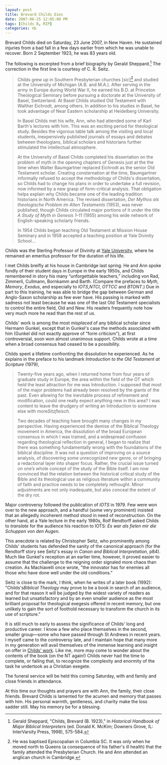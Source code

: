 ```yaml
---
layout: post
title: Brevard Childs Dies    
date: 2007-06-25 12:05:00 PM    
tags: [Childs B, RIP]
categories: nb
---
```


Brevard Childs died on Saturday, 23 June 2007, in New Haven. He
sustained injuries from a bad fall in a few days earlier from which he
was unable to recover. Born 2 September 1923, he was 83 years old.

The following is excerpted from a brief biography by Gerald  Sheppard.[^article] 
The correction in the first line is courtesy of C. R. Seitz.

[^article]: Gerald Sheppard, "Childs, Brevard (B. 1923)," in *Historical Handbook of Major Biblical Interpreters* (ed. Donald K. McKim; Downers Grove, IL: InterVarsity Press, 1998), 575-584.

> Childs grew up in Southern Presbyterian churches \[*sic*\][^sic] and
> studied at the University of Michigan (A.B. and M.A.).
> After serving in the army in Europe during World War II, he earned his
> B.D. at Princeton Theological Seminary before pursuing a doctorate at
> the University of Basel, Switzerland. At Basel Childs studied Old
> Testament with Walther Eichrodt, among others. In addition to his
> studies in Basel, he took advantage of Near Eastern scholarship at
> Heidelberg University.
> 
> In Basel Childs met his wife, Ann, who had attended some of Karl
> Barth's lectures with him. This was an exciting period for theological
> study. Besides the vigorous table talk among the visiting and local
> students, inexpensively published journals of essays and debates
> between theologians, biblical scholars and historians further
> stimulated the intellectual atmosphere.
> 
> At the University of Basel Childs completed his dissertation on the
> problem of myth in the opening chapters of Genesis just at the the
> time when Walter Baumgartner replaced Eichrodt as the senior Old
> Testament scholar. Creating consternation at the time, Baumgartner
> informally refused to accept the methodology of Childs's dissertation,
> so Childs had to change his plans in order to undertake a full
> revision, now informed by a new grasp of form-critical analysis. That
> obligation helps explain why Childs became one of the leading
> tradition historians in North America. The revised dissertation, *Der
> Mythos als theologische Problem im Alten Testaments* (1953), was never
> published, though Childs circulated major portions of it under the
> title *A Study of Myth in Genesis 1–11* (1955) among his wide network
> of English-speaking scholarly friends.
> 
> In 1954 Childs began teaching Old Testament at Mission House Seminary
> and in 1958 accepted a teaching position at Yale Divinity School...

[^sic]: He was baptised Episcopalian in Columbia SC. It was only when he moved north to Queens (a consequence of his father's ill health) that the family attended the Presbyterian Church. He and Ann attended an anglican church in Cambridge.

Childs was the Sterling Professor of Divinity at [Yale
University](http://www.yale.edu/religiousstudies/facultypages/childs.html),
where he remained an emeritus professor for the duration of his life.

I met Childs breifly at his house in Cambridge last spring. He and Ann
spoke fondly of their student days in Europe in the early 1950s, and
Childs remembered in story his many “unforgettable teachers,” including
von Rad, Zimmerli, Cullmann, Bornkamm and Barth. (Compare the prefaces
to *Myth*, *Memory*, *Exodus*, and especially to *IOTS*,*NTCI*, *OTTCC*
and *BTONT*.) Due in part to this training, he was able to bridge the
gap between German and Anglo-Saxon scholarship as few ever have. His
passing is marked with sadness not least because he was one of the last
Old Testament specialists to control the entire field, Old and New. His
readers frequently note how very much more he read than the rest of us.

Childs' work is among the most *misplaced* of any biblical scholar since
Hermann Gunkel, except that in Gunkel's case the methods associated with
him (Gunkel did not exactly approve of "form criticism"), at first
controversial, soon won almost unanimous support. Childs wrote at a time
when a broad consensus had ceased to be a possibility.

Childs spent a lifetime confronting the dissolution he experienced. As
he explains in the preface to his landmark *Introduction to the Old
Testament at Scripture* (1979),

> Twenty-five years ago, when I returned home from four years of
> graduate study in Europe, the area within the field of the OT which
> held the least attraction for me was Introduction. I supposed that
> most of the major problems had already been resolved by the giants of
> the past. Even allowing for the inevitable process of refinement and
> modification, could one really expect anything new in this area? I was
> content to leave the drudgery of writing an Introduction to someone
> else with more*Sitzfleisch*.
> 
> Two decades of teaching have brought many changes in my perspective.
> Having experienced the demise of the Biblical Theology movement in
> America, the dissolution of the broad European consensus in which I
> was trained, and a widespread confusion regarding theological
> reflection in general, I began to realize that there was something
> fundamentally wrong with the foundations of the biblical discipline.
> It was not a question of improving on a source analysis, of
> discovering some unrecognized new genre, or of bringing a redactional
> layer into shaper focus. Rather, the crucial issue turned on one’s
> whole concept of the study of the Bible itself. I am now convinced
> that the relation between the historical critical study of the Bible
> and its theological use as religious literature within a community of
> faith and practice needs to be completely rethought. Minor adjustments
> are not only inadequate, but also conceal the extent of the dry rot.


Major controversy followed the publication of *IOTS* in 1979. Few were
won over to the new approach, and a handful (some very prominent)
insisted that an allegedly incoherent method stood in need of
reconstruction. On the other hand, at a Yale lecture in the early 1980s,
Rolf Rendtorff asked Childs to *translate* for the audience his reaction
to IOTS: *Es war als fielen mir die Schuppen von den Augen*.

This anecdote is related by Christopher Seitz, who prominently among
Childs' students has defended the sanity of the canonical approach (for
the Rendtorff story see Seitz's essay in *Canon and Biblical
Interpretation*, p84). Much like Gunkel's reception at an earlier time,
however, it proved easier to assume that the challenge to the reigning
order signaled more chaos than creation. As Machiavelli once wrote, "the
innovator has for enemies all those who have done well under the old
conditions."

Seitz is close to the mark, I think, when he writes of a later book
(1992): "Childs's*Biblical Theology* may prove to be a book in search of
an audience, and for that reason it will be judged by the widest variety
of readers as learned but unsatisfactory and by an even smaller audience
as the most brilliant proposal for theological exegesis offered in
recent memory, but one unlikely to gain the sort of foothold necessary
to transform the church in its use of scripture."

It is still much to early to assess the significance of Childs' long and
productive career. I know a few who place themselves in the second,
smaller group—some who have passed through St Andrews in recent years. I
myself came to the controversy late, and I maintain hope that many more
in my generation will avail themselves of the immense learning and
insight on offer in [Childs'
work](http://www.danieldriver.com/(null)/(null) "Childs&apos; Works").
Like me, more may come to wonder about the contents of the book (on the
NT again!) Childs never had the time to complete, or failing that, to
recognize the complexity and enormity of the task he undertook as a
Christian exegete.

The funeral service will be held this coming Saturday, with and family
and close friends in attendance.

At this time our thoughts and prayers are with Ann, the family, their
close friends. Brevard Childs is lamented for the acumen and memory that
passes with him. His personal warmth, gentleness, and charity make the
loss sadder still. May his memory be for a
blessing.